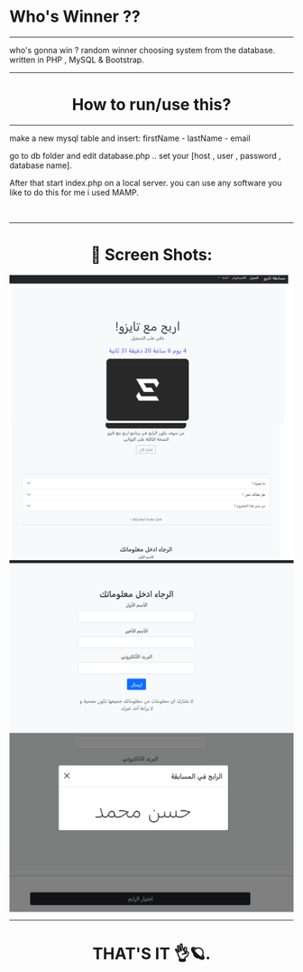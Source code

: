 # Who's Winner ??
<hr>
who's gonna win ? random winner choosing system from the database. written in PHP , MySQL &amp; Bootstrap.
<hr>
<h1 align="center">How to run/use this?</h1>
<hr>
<p>make a new mysql table and insert: firstName - lastName - email</p>
<p>go to db folder and edit database.php .. set your [host , user , password , database name].</p>
<p>After that start index.php on a local server. you can use any software you like to do this for me i used MAMP.</p>
<br>
<hr>
<h1 align="center">🎈 Screen Shots: </h1>
<img src="./screenshots/screenshot_1.png" align="center">
<br>
<img src="./screenshots/screenshot_2.png" align="center">
<br>
<img src="./screenshots/screenshot_3.png" align="center">
<br>
<img src="./screenshots/screenshot_4.png" align="center">
<hr>
<h1 align="center">THAT'S IT 👌🪐.</h1> 

